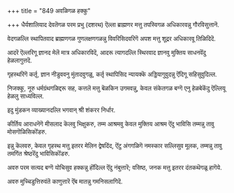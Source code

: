 +++
title = "849 अवळिगळ हक्कु"

+++
धैर्यशालियाद देवतॆगळ परम प्रभु (दशरथ) ऎल्ला ब्राह्मणर मत्तु तपस्विगळ अधिकारवन्नु गौरविसुत्तानॆ.

वेदगळल्लि स्थापितवाद ब्राह्मणगळ गुणलक्षणगळन्नु विवरिसिदवरिगॆ अपश मत्तु शूद्रर अधिकारवू तिळिदिदॆ.

आदरॆ ऎल्लरिगू ज्ञानद मेलॆ मात्र अधिकारविदॆ, आदरू त्यागदल्लि स्थिरवाद ज्ञानवु मुक्तिय साधनवॆंदु हेळलागुत्तदॆ.

गृहस्थरिगॆ कर्तृ, ज्ञान नीडुववनु मुंतादवुगळु, कर्तृ स्थापिसिद न्यायक्कॆ अड्डियागुवुदन्नु ऎंदिगू सहिसुवुदिल्ल.

निजक्कू, नूरु धर्मग्रंथगळिद्दरू सह, कत्तलॆ मत्तु बॆळकिन उगमवन्नु, केवल संकेतगळ बग्गॆ एनु हेळबेकॆंदु ऎल्लियू हेळलु साध्यविल्ल.

इदु मुंडकन व्याख्यानदल्लि भगवान् श्री शंकरर निर्धार.

कीर्तिय आराधनॆगॆ मीसलाद कॆलवु भिक्षुकरु, तम्म आश्रमवु केवल मुक्तिय आश्रम ऎंदु भाविसि तम्मन्नु तावु मोसगॊळिसिकॊंडरु.

इन्नु कॆलवरु, केवल गृहस्थ मत्तु इतरर मेलिन द्वेषदिंद, ऎंटु अंगगळिगॆ नमस्कार सल्लिसुव मूलक, तम्मन्नु तावु तमगिंत श्रेष्ठरॆंदु भाविसिकॊंडरु.

अवरु परम सत्यद बग्गॆ योचिसुव हक्कन्नु हॊंदिल्ल ऎंदु नंबुत्तारॆ; वसिष्ठ, जनक मत्तु इतरर दंतकथॆगळू हागॆये.

अवरु मुच्चिडुत्तिरुवंतॆ काणुत्तारॆ ऎंब मातन्नु गमनिसलागिदॆ.


